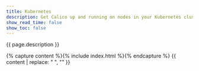 ```yaml
---
title: Kubernetes
description: Get Calico up and running on nodes in your Kubernetes cluster. 
show_read_time: false
show_toc: false
---
```


{{ page.description }}

{% capture content %}{% include index.html %}{% endcapture %}
{{ content | replace: "    ", "" }}
